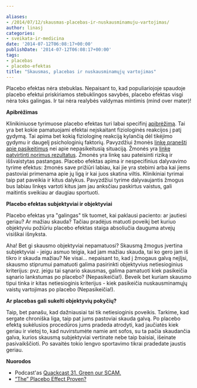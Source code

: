 ```yaml
---

aliases:
- /2014/07/12/skausmas-placebas-ir-nuskausminamuju-vartojimas/
author: linasj
categories:
- sveikata-ir-medicina
date: '2014-07-12T06:08:17+00:00'
publishDate: '2014-07-12T06:08:17+00:00'
tags:
- placebas
- placebo-efektas
title: "Skausmas, placebas ir nuskausminamųjų vartojimas"
---
```

Placebo efektas nėra stebuklas. Nepaisant to, kad populiariojoje spaudoje placebo efektui priskiriamos stebuklingos savybės, placebo efektas visgi nėra toks galingas. Ir tai nėra realybės valdymas mintimis (mind over mater)!

**Apibrėžimas**

Klinikiniuose tyrimuose placebo efektas turi labai specifinį [apibrėžimą](http://theness.com/neurologicablog/index.php/the-placebo-effect-proven/). Tai yra bet kokie pamatuojami efektai neįskaitant fiziologinės reakcijos į patį gydymą. Tai apima bet kokią fiziologinę reakciją kylančią dėl tikėjimo gydymu ir daugelį psichologinių faktorių. Pavyzdžiui žmonės [linkę pranešti apie pasikeitimus](http://en.wikipedia.org/wiki/Reporting_bias) nei apie nepasikeitusią situaciją. Žmonės yra [linkę patvirtinti norimus rezultatus](http://en.wikipedia.org/wiki/Confirmation_bias). Žmonės yra linkę sau pateisinti riziką ir iššvaistytas pastangas. Placebo efektas apima ir nespecifinius dalyvavimo tyrime efektus: žmonės save prižiūri labiau, kai jie yra stebimi arba kai jiems pastoviai primenama apie jų ligą ir kai juos skatina viltis. Klinikiniai tyrimai taip pat paveikia ir kitus dalykus. Pavyzdžiui tyrime dalyvaujantis žmogus bus labiau linkęs vartoti kitus jam jau anksčiau paskirtus vaistus, gali maitintis sveikiau ar daugiau sportuoti.

**Placebo efektas subjektyviai ir objektyviai**

Placebo efektas yra "galingas" tik tuomet, kai paklausi paciento: ar jautiesi geriau? Ar mažiau skauda? Tačiau pradėjus matuoti poveikį bet kuriuo objektyviu požiūriu placebo efektas staiga absoliučia dauguma atvejų visiškai išnyksta.

Aha! Bet gi skausmo objektyviai nepamatuosi? Skausmą žmogus įvertina subjektyviai - jeigu asmuo teigia, kad jam mažiau skauda, tai ko gero jam iš tikro ir skauda mažiau? Ne visai... nepaisant to, kad į žmogaus galvą neįlįsi, skausmo stiprumui pamatuoti galima pasirinkti objektyvius netiesioginius kriterijus: pvz. jeigu tai sąnario skausmas, galima pamatuoti kiek pasikeičia sąnario lankstumas po placebo? (Nepasikeičia!). Beveik bet kuriam skausmo tipui tinka ir kitas netiesioginis kriterijus - kiek pasikeičia nuskausminamųjų vaistų vartojimas po placebo (Nepasikeičia!).

**Ar placebas gali sukelti objektyvių pokyčių?**

Taip, bet panašu, kad dažniausiai tai tik netiesioginis poveikis. Tarkime, kad sergate chroniška liga, taip pat jums pastoviai skauda galvą. Po placebo efektą sukėlusios procedūros jums pradeda atrodyti, kad jaučiatės kiek geriau ir vietoj to, kad nuvirstumėte namie ant sofos, su ta pačia skaudančia galva, kurios skausmą subjektyviai vertinate nebe taip baisiai, išeinate pasivaikščioti. Po savaitės tokio lengvo sportavimo tikrai pradedate jaustis geriau.

**Nuorodos**

* Podcast'as [Quackcast 31. Green our SCAM.](http://www.quackcast.com/spodcasts/files/ac88a85d3cbb624ed867163ebb369df7-30.html)
* [“The” Placebo Effect Proven?](http://theness.com/neurologicablog/index.php/the-placebo-effect-proven/)

